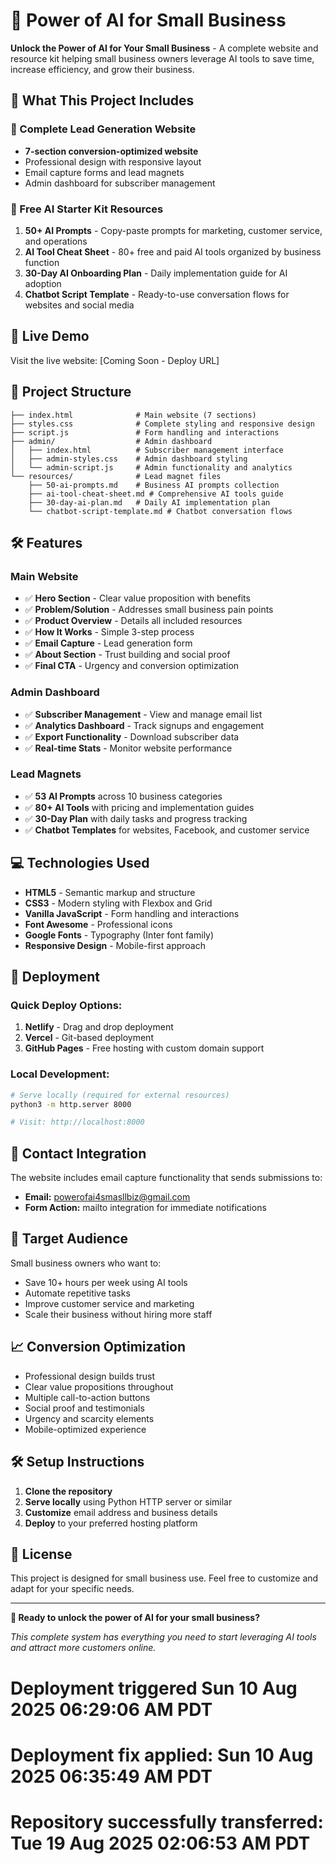 # 🤖 Power of AI for Small Business

**Unlock the Power of AI for Your Small Business** - A complete website and resource kit helping small business owners leverage AI tools to save time, increase efficiency, and grow their business.

## 🎯 What This Project Includes

### 📧 Complete Lead Generation Website
- **7-section conversion-optimized website**
- Professional design with responsive layout
- Email capture forms and lead magnets
- Admin dashboard for subscriber management

### 🎁 Free AI Starter Kit Resources
1. **50+ AI Prompts** - Copy-paste prompts for marketing, customer service, and operations
2. **AI Tool Cheat Sheet** - 80+ free and paid AI tools organized by business function
3. **30-Day AI Onboarding Plan** - Daily implementation guide for AI adoption
4. **Chatbot Script Template** - Ready-to-use conversation flows for websites and social media

## 🚀 Live Demo

Visit the live website: [Coming Soon - Deploy URL]

## 📁 Project Structure

```
├── index.html              # Main website (7 sections)
├── styles.css              # Complete styling and responsive design
├── script.js               # Form handling and interactions
├── admin/                  # Admin dashboard
│   ├── index.html          # Subscriber management interface
│   ├── admin-styles.css    # Admin dashboard styling
│   └── admin-script.js     # Admin functionality and analytics
└── resources/              # Lead magnet files
    ├── 50-ai-prompts.md    # Business AI prompts collection
    ├── ai-tool-cheat-sheet.md # Comprehensive AI tools guide
    ├── 30-day-ai-plan.md   # Daily AI implementation plan
    └── chatbot-script-template.md # Chatbot conversation flows
```

## 🛠️ Features

### Main Website
- ✅ **Hero Section** - Clear value proposition with benefits
- ✅ **Problem/Solution** - Addresses small business pain points  
- ✅ **Product Overview** - Details all included resources
- ✅ **How It Works** - Simple 3-step process
- ✅ **Email Capture** - Lead generation form
- ✅ **About Section** - Trust building and social proof
- ✅ **Final CTA** - Urgency and conversion optimization

### Admin Dashboard
- ✅ **Subscriber Management** - View and manage email list
- ✅ **Analytics Dashboard** - Track signups and engagement
- ✅ **Export Functionality** - Download subscriber data
- ✅ **Real-time Stats** - Monitor website performance

### Lead Magnets
- ✅ **53 AI Prompts** across 10 business categories
- ✅ **80+ AI Tools** with pricing and implementation guides
- ✅ **30-Day Plan** with daily tasks and progress tracking
- ✅ **Chatbot Templates** for websites, Facebook, and customer service

## 💻 Technologies Used

- **HTML5** - Semantic markup and structure
- **CSS3** - Modern styling with Flexbox and Grid
- **Vanilla JavaScript** - Form handling and interactions
- **Font Awesome** - Professional icons
- **Google Fonts** - Typography (Inter font family)
- **Responsive Design** - Mobile-first approach

## 🚀 Deployment

### Quick Deploy Options:
1. **Netlify** - Drag and drop deployment
2. **Vercel** - Git-based deployment
3. **GitHub Pages** - Free hosting with custom domain support

### Local Development:
```bash
# Serve locally (required for external resources)
python3 -m http.server 8000

# Visit: http://localhost:8000
```

## 📧 Contact Integration

The website includes email capture functionality that sends submissions to:
- **Email:** powerofai4smasllbiz@gmail.com
- **Form Action:** mailto integration for immediate notifications

## 🎯 Target Audience

Small business owners who want to:
- Save 10+ hours per week using AI tools
- Automate repetitive tasks
- Improve customer service and marketing
- Scale their business without hiring more staff

## 📈 Conversion Optimization

- Professional design builds trust
- Clear value propositions throughout
- Multiple call-to-action buttons
- Social proof and testimonials
- Urgency and scarcity elements
- Mobile-optimized experience

## 🛠️ Setup Instructions

1. **Clone the repository**
2. **Serve locally** using Python HTTP server or similar
3. **Customize** email address and business details
4. **Deploy** to your preferred hosting platform

## 📝 License

This project is designed for small business use. Feel free to customize and adapt for your specific needs.

---

**🚀 Ready to unlock the power of AI for your small business?**

*This complete system has everything you need to start leveraging AI tools and attract more customers online.*
# Deployment triggered Sun 10 Aug 2025 06:29:06 AM PDT
# Deployment fix applied: Sun 10 Aug 2025 06:35:49 AM PDT
# Repository successfully transferred: Tue 19 Aug 2025 02:06:53 AM PDT

